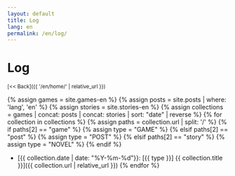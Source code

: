 ```yaml
---
layout: default
title: Log
lang: en
permalink: /en/log/
---
```

# Log

<sub>[<< Back]({{ '/en/home/' | relative_url }})</sub>

{% assign games = site.games-en %}
{% assign posts = site.posts | where: 'lang', 'en' %}
{% assign stories = site.stories-en %}
{% assign collections = games | concat: posts | concat: stories | sort: "date" | reverse %}
{% for collection in collections %}
  {% assign paths = collection.url | split: '/' %}
  {% if paths[2] == "game" %}
    {% assign type = "GAME" %}
  {% elsif paths[2] == "post" %}
    {% assign type = "POST" %}
  {% elsif paths[2] == "story" %}
    {% assign type = "NOVEL" %}
  {% endif %}
* [{{ collection.date | date: "%Y-%m-%d"}}: [{{ type }}] {{ collection.title }}]({{ collection.url | relative_url }})
{% endfor %}
